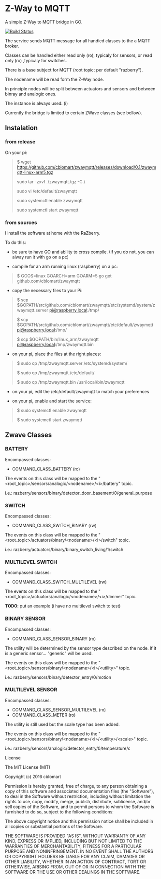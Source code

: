 
# Z-Way to MQTT

A simple Z-Way to MQTT bridge in GO.

[![Build Status](https://drone.io/github.com/cblomart/zwaymqtt/status.png)](https://drone.io/github.com/cblomart/zwaymqtt/latest)

The service sends MQTT message for all handled classes to the a MQTT broker.

Classes can be handled either read only (ro), typicaly for sensors, or read only (ro) ,typicaly for switches.

There is a base subject for MQTT (root topic; per default "razberry").

The nodename will be read form the Z-Way node.

In principle nodes will be split between actuators and sensors and between binray and analogic ones.

The instance is always used. (i)

Currently the bridge is limited to certain ZWave classes (see bellow).

## Instalation

### from release

On your pi:

> $ wget https://github.com/cblomart/zwaymqtt/releases/download/0.1/zwaymqtt-linux-arm5.tgz
> 
> sudo tar -zxvf ./zwaymqtt.tgz -C /
> 
> sudo vi /etc/default/zwaymqtt
> 
> sudo systemctl enable zwaymqtt
> 
> sudo systemctl start zwaymqtt

### from sources

I install the software at home with the RaZberry.

To do this:

- be sure to have GO and ability to cross compile. (If you do not, you can alway run it with go on a pc)

- compile for an arm running linux (raspberry) on a pc:

> $ GOOS=linux GOARCH=arm GOARM=5 go get github.com/cblomart/zwaymqtt

- copy the necessary files to your Pi:

> $ scp $GOPATH/src/github.com/cblomart/zwaymqtt/etc/systemd/system/zwaymqtt.server pi@raspberry.local:/tmp/
> 
> $ scp $GOPATH/src/github.com/cblomart/zwaymqtt/etc/default/zwaymqtt pi@raspberry.local:/tmp/
> 
> $ scp $GOPATH/bin/linux_arm/zwaymqtt pi@raspberry.local:/tmp/zwaymqtt.bin

- on your pi, place the files at the right places:

> $ sudo cp /tmp/zwaymqtt.server /etc/systemd/system/
> 
> $ sudo cp /tmp/zwaymqtt /etc/default/
> 
> $ sudo cp /tmp/zwaymqtt.bin /usr/local/bin/zwaymqtt 
> 

- on your pi, edit the /etc/default/zwaymqtt to match your preferences

- on your pi, enable and start the service:

> $ sudo systemctl enable zwaymqtt
> 
> $ sudo systemctl start zwaymqtt





## Zwave Classes

### BATTERY

Encompassed classes:

- COMMAND\_CLASS\_BATTERY (ro)

The events on this class will be mapped to the "\<root\_topic\>/sensors/analogic/\<nodename\>/\<i\>/battery" topic.

i.e.: razberry/sensors/binary/detector_door_basement/0/general_purpose

### SWITCH

Encompassed classes:

- COMMAND\_CLASS\_SWITCH\_BINARY (rw)

The events on this class will be mapped to the "\<root\_topic\>/actuators/binary/\<nodename\>/\<i\>/switch" topic.

i.e.: razberry/actuators/binary/binary_switch_living/1/switch

### MULTILEVEL SWITCH

Encompassed classes:

- COMMAND\_CLASS\_SWITCH\_MULTILEVEL (rw)

The events on this class will be mapped to the "\<root\_topic\>/actuators/analogic/\<nodename\>/\<i\>/dimmer" topic.

**TODO**: put an example (i have no multilevel switch to test)

### BINARY SENSOR

Encompassed classes:

- COMMAND\_CLASS\_SENSOR\_BINARY (ro)

The utility will be determined by the sensor type described on the node. If it is a generic sensor... "generic" will be used.

The events on this class will be mapped to the "\<root\_topic\>/sensors/binary/\<nodename\>/\<i\>/\<utility\>" topic.

i.e.: razberry/sensors/binary/detector_entry/0/motion

### MULTILEVEL SENSOR

Encompassed classes:

- COMMAND\_CLASS\_SENSOR\_MULTILEVEL (ro)
- COMMAND\_CLASS\_METER (ro)

The utility is still used but the scale type has been added.

The events on this class will be mapped to the "\<root\_topic\>/sensors/binary/\<nodename\>/\<i\>/\<utility\>/\<scale\>" topic.

i.e.: razberry/sensors/analogic/detector_entry/0/temperature/c

 License

The MIT License (MIT)

Copyright (c) 2016 cblomart

Permission is hereby granted, free of charge, to any person obtaining a copy of this software and associated documentation files (the "Software"), to deal in the Software without restriction, including without limitation the rights to use, copy, modify, merge, publish, distribute, sublicense, and/or sell copies of the Software, and to permit persons to whom the Software is furnished to do so, subject to the following conditions:

The above copyright notice and this permission notice shall be included in all copies or substantial portions of the Software.

THE SOFTWARE IS PROVIDED "AS IS", WITHOUT WARRANTY OF ANY KIND, EXPRESS OR IMPLIED, INCLUDING BUT NOT LIMITED TO THE WARRANTIES OF MERCHANTABILITY, FITNESS FOR A PARTICULAR PURPOSE AND NONINFRINGEMENT. IN NO EVENT SHALL THE AUTHORS OR COPYRIGHT HOLDERS BE LIABLE FOR ANY CLAIM, DAMAGES OR OTHER LIABILITY, WHETHER IN AN ACTION OF CONTRACT, TORT OR OTHERWISE, ARISING FROM, OUT OF OR IN CONNECTION WITH THE SOFTWARE OR THE USE OR OTHER DEALINGS IN THE SOFTWARE.